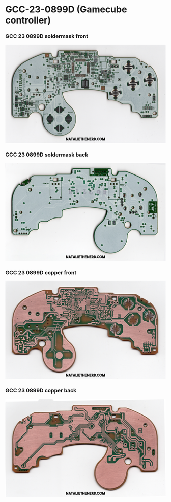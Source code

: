 # GCC-23-0899D (Gamecube controller)

### GCC 23 0899D soldermask front
![dol-frnt1_soldermaskfront](https://github.com/nataliethenerd/boardscans/blob/main/GCC-23-0899D/gcc_frontsoldermask.png?raw=true)


### GCC 23 0899D soldermask back
![dol-frnt_soldermaskback](https://github.com/nataliethenerd/boardscans/blob/main/GCC-23-0899D/gcc_backsoldermask.png?raw=true)

### GCC 23 0899D copper front
![dol-frnt_copperfront](https://github.com/nataliethenerd/boardscans/blob/main/GCC-23-0899D/gcc_frontcopper.png?raw=true)

### GCC 23 0899D copper back
![dol-frnt_copperback](https://github.com/nataliethenerd/boardscans/blob/main/GCC-23-0899D/gcc_backcopper.png?raw=true)



